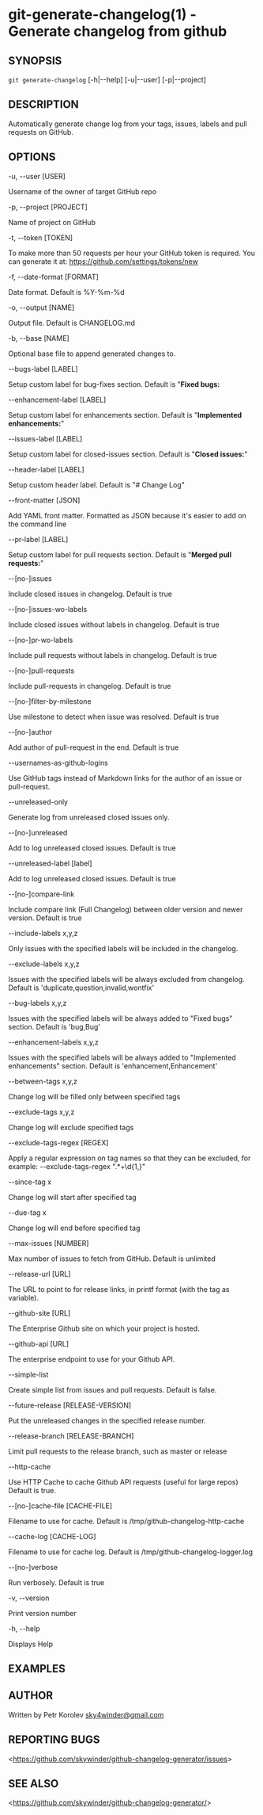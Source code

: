 git-generate-changelog(1) - Generate changelog from github
================================

## SYNOPSIS

`git generate-changelog` [-h|--help] [-u|--user] [-p|--project]

## DESCRIPTION

Automatically generate change log from your tags, issues, labels and pull requests on GitHub.

## OPTIONS

  -u, --user [USER]

  Username of the owner of target GitHub repo

  -p, --project [PROJECT]

  Name of project on GitHub

  -t, --token [TOKEN]

  To make more than 50 requests per hour your GitHub token is required. You can generate it at: https://github.com/settings/tokens/new

  -f, --date-format [FORMAT]

  Date format. Default is %Y-%m-%d

  -o, --output [NAME]

  Output file. Default is CHANGELOG.md

  -b, --base [NAME]

  Optional base file to append generated changes to.

   --bugs-label [LABEL]

   Setup custom label for bug-fixes section. Default is "**Fixed bugs:**

   --enhancement-label [LABEL]

   Setup custom label for enhancements section. Default is "**Implemented enhancements:**"

   --issues-label [LABEL]

   Setup custom label for closed-issues section. Default is "**Closed issues:**"

   --header-label [LABEL]

   Setup custom header label. Default is "# Change Log"

   --front-matter [JSON]

   Add YAML front matter. Formatted as JSON because it's easier to add on the command line

   --pr-label [LABEL]

   Setup custom label for pull requests section. Default is "**Merged pull requests:**"

   --[no-]issues

   Include closed issues in changelog. Default is true

   --[no-]issues-wo-labels

   Include closed issues without labels in changelog. Default is true

   --[no-]pr-wo-labels

   Include pull requests without labels in changelog. Default is true

   --[no-]pull-requests

   Include pull-requests in changelog. Default is true

   --[no-]filter-by-milestone

   Use milestone to detect when issue was resolved. Default is true

   --[no-]author

   Add author of pull-request in the end. Default is true

   --usernames-as-github-logins

   Use GitHub tags instead of Markdown links for the author of an issue or pull-request.

   --unreleased-only

   Generate log from unreleased closed issues only.

   --[no-]unreleased

   Add to log unreleased closed issues. Default is true

   --unreleased-label [label]

   Add to log unreleased closed issues. Default is true

   --[no-]compare-link

   Include compare link (Full Changelog) between older version and newer version. Default is true

   --include-labels x,y,z

   Only issues with the specified labels will be included in the changelog.

   --exclude-labels x,y,z

   Issues with the specified labels will be always excluded from changelog. Default is 'duplicate,question,invalid,wontfix'

   --bug-labels x,y,z

   Issues with the specified labels will be always added to "Fixed bugs" section. Default is 'bug,Bug'

   --enhancement-labels x,y,z

   Issues with the specified labels will be always added to "Implemented enhancements" section. Default is 'enhancement,Enhancement'

   --between-tags x,y,z

   Change log will be filled only between specified tags

   --exclude-tags x,y,z

   Change log will exclude specified tags

   --exclude-tags-regex [REGEX]

   Apply a regular expression on tag names so that they can be excluded, for example: --exclude-tags-regex ".*\+\d{1,}"

   --since-tag x

   Change log will start after specified tag

   --due-tag x

   Change log will end before specified tag

   --max-issues [NUMBER]

   Max number of issues to fetch from GitHub. Default is unlimited

   --release-url [URL]

   The URL to point to for release links, in printf format (with the tag as variable).

   --github-site [URL]

   The Enterprise Github site on which your project is hosted.

   --github-api [URL]

   The enterprise endpoint to use for your Github API.

   --simple-list

   Create simple list from issues and pull requests. Default is false.

   --future-release [RELEASE-VERSION]

   Put the unreleased changes in the specified release number.

   --release-branch [RELEASE-BRANCH]

   Limit pull requests to the release branch, such as master or release

   --http-cache

   Use HTTP Cache to cache Github API requests (useful for large repos) Default is true.

   --[no-]cache-file [CACHE-FILE]

   Filename to use for cache. Default is /tmp/github-changelog-http-cache

   --cache-log [CACHE-LOG]

   Filename to use for cache log. Default is /tmp/github-changelog-logger.log

   --[no-]verbose

   Run verbosely. Default is true

  -v, --version

  Print version number

  -h, --help

  Displays Help


## EXAMPLES

## AUTHOR

Written by Petr Korolev sky4winder@gmail.com

## REPORTING BUGS

&lt;<https://github.com/skywinder/github-changelog-generator/issues>&gt;

## SEE ALSO

&lt;<https://github.com/skywinder/github-changelog-generator/>&gt;
